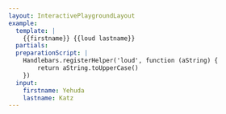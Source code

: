 ```yaml
---
layout: InteractivePlaygroundLayout
example:
  template: |
    {{firstname}} {{loud lastname}}
  partials:
  preparationScript: |
    Handlebars.registerHelper('loud', function (aString) {
        return aString.toUpperCase()
    })
  input:
    firstname: Yehuda
    lastname: Katz
---
```


<!--
 This page acts as entry-page for shared examples. The main goal of having such a page is that its URL does not
 change in order to keep old shared URLs valid.
-->
